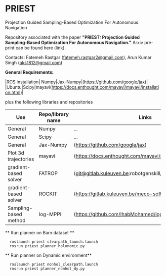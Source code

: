 # PRIEST
Projection Guided Sampling-Based Optimization For Autonomous Navigation 

Repository associated with the paper **"PRIEST: Projection Guided Sampling-Based Optimization For Autonomous Navigation."** Arxiv pre-print can be found here (link).

Contacts: Fatemeh Rastgar (fatemeh.rastgar2@gmail.com), Arun Kumar Singh (aks1812@gmail.com)

**General Requirements:**

|ROS installation| Numpy|Jax-Numpy|(https://github.com/google/jax)|
|Ubuntu|Scipy|mayavi(https://docs.enthought.com/mayavi/mayavi/installation.html)|

plus the following libraries and repositories 

| Use| Repo/library name | Links |
| --- | --- |---|
| General | Numpy |...|
| General | Scipy |...|
| General | Jax-Numpy|(https://github.com/google/jax)|
|Plot 3d trajectories|mayavi|(https://docs.enthought.com/mayavi/mayavi/installation.html)|
|gradient-based solver | FATROP |(git@gitlab.kuleuven.be:robotgenskill/fatrop/fatrop.git)| 
|gradient-based solver |ROCKIT |(https://gitlab.kuleuven.be/meco-software/rockit)|
|Sampling-based method| log-MPPI |(https://github.com/IhabMohamed/log-MPPI_ros)|

** Run planner on Barn dataset **

      roslaunch priest clearpath_launch.launch
      rosrun priest planner_holonomic.py

** Run planner on Dynamic environment**

      roslaunch priest nonhol_clearpath.launch
      rosrun priest planner_nonhol_dy.py
      
      

